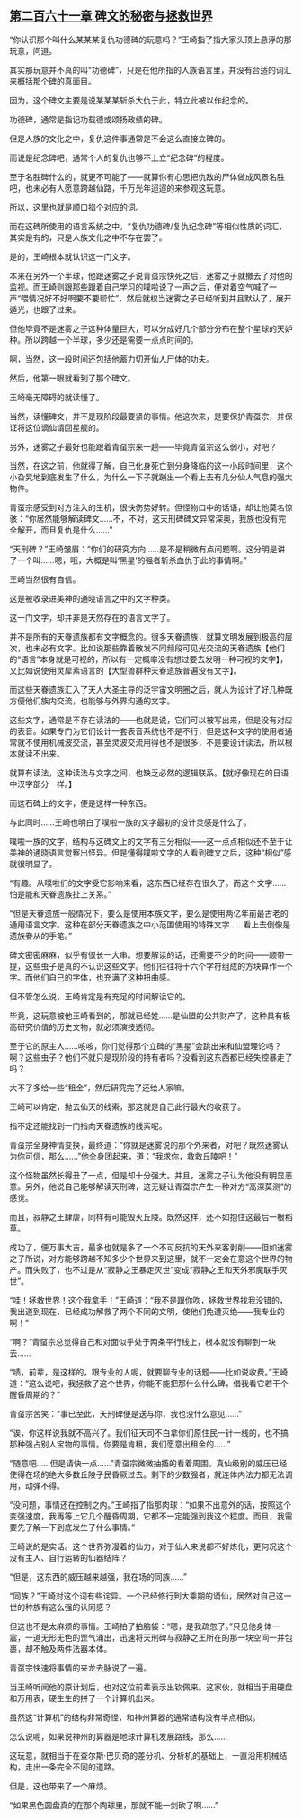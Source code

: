 ## [第二百六十一章 碑文的秘密与拯救世界](https://www.xxbiquge.com/11_11207/9234001.html)


  “你认识那个叫什么某某某复仇功德碑的玩意吗？”王崎指了指大家头顶上悬浮的那玩意，问道。

  其实那玩意并不真的叫“功德碑”，只是在他所指的人族语言里，并没有合适的词汇来概括那个碑的真面目。

  因为，这个碑文主要是说某某某斩杀大仇于此，特立此被以作纪念的。

  功德碑，通常是指记功载德或颂扬政绩的碑。

  但是人族的文化之中，复仇这件事通常是不会这么直接立碑的。

  而说是纪念碑吧，通常个人的复仇也够不上立“纪念碑”的程度。

  至于名胜碑什么的，就更不可能了——就算你有心思把仇敌的尸体做成风景名胜吧，也未必有人愿意跨越仙路，千万光年迢迢的来参观这玩意。

  所以，这里也就是顺口掐个对应的词。

  而在这碑所使用的语言系统之中，“复仇功德碑/复仇纪念碑”等相似性质的词汇，其实是有的，只是人族文化之中不存在罢了。

  是的，王崎根本就认识这一门文字。

  本来在另外一个半球，他跟迷雾之子说青虿宗快死之后，迷雾之子就撤去了对他的监视。而王崎则跟那些跟着自己学习的噗啦说了一声之后，便对着空气喊了一声“喂情况好不好啊要不要帮忙”，然后就权当迷雾之子已经听到并且默认了，展开遁光，也跟了过来。

  但他毕竟不是迷雾之子这种体量巨大，可以分成好几个部分分布在整个星球的天妒种。所以跨越一个半球，多少还是需要一点点时间的。

  啊，当然，这一段时间还包括他蓄力切开仙人尸体的功夫。

  然后，他第一眼就看到了那个碑文。

  王崎毫无障碍的就读懂了。

  当然，读懂碑文，并不是现阶段最要紧的事情。他这次来，是要保护青虿宗，并保证将这位谪仙请回星舰的。

  另外，迷雾之子最好也能跟着青虿宗来一趟——毕竟青虿宗这么弱小，对吧？

  当然，在这之前，他就得了解，自己化身死亡到分身降临的这一小段时间里，这个小旮旯地到底发生了什么，为什么一下子就蹦出一个看上去有几分仙人气息的强大物件。

  青虿宗感受到对方注入的生机，很快伤势好转。但怪物口中的话语，却让他莫名惊骇：“你居然能够解读碑文……不，不对，这天刑碑碑文异常深奥，我族也没有完全解开，而且复仇是什么……”

  “天刑碑？”王崎皱眉：“你们的研究方向……是不是稍微有点问题啊。这分明是讲了一个叫……嗯，哦，大概是叫‘黑星’的强者斩杀血仇于此的事情啊。”

  王崎当然很有自信。

  这是被收录进美神的通晓语言之中的文字种类。

  这一门文字，却并非是天然存在的语言文字了。

  并不是所有的天眷遗族都有文字概念的。很多天眷遗族，就算文明发展到极高的层次，也未必有文字。比如说那些靠着散发不同频段可见光交流的天眷遗族【他们的“语言”本身就是可视的，所以有一定概率没有想过要去发明一种可视的文字】，又比如说使用灵犀素语言的【大型兽群种天眷遗族普遍没有文字】。

  而这些天眷遗族汇入了天人大圣主导的泛宇宙文明圈之后，就人为设计了好几种既方便他们族内交流，也能够与外界沟通的文字。

  这些文字，通常是不存在读法的——也就是说，它们可以被写出来，但是没有对应的表音。如果专门为它们设计一套表音系统也不是不行，但是这种文字的使用者通常就不使用机械波交流，甚至灵波交流用得也不是很多，不是要设计读法，所以根本就读不出来。

  就算有读法，这种读法与文字之间，也缺乏必然的逻辑联系。【就好像现在的日语中汉字部分一样。】

  而这石碑上的文字，便是这样一种东西。

  与此同时……王崎也明白了噗啦一族的文字最初的设计灵感是什么了。

  噗啦一族的文字，结构与这碑文上的文字有三分相似——这一点点相似还不至于让美神的通晓语言觉察出怪异。但是懂得噗啦文字的人看到碑文之后，这种“相似”感就很明显了。

  “有趣。从噗啦们的文字受它影响来看，这东西已经存在很久了。而这个文字……怕是能和天眷遗族扯上关系。”

  “但是天眷遗族一般情况下，要么是使用本族文字，要么是使用两亿年前最古老的通用语言文字。这种在部分天眷遗族之中小范围使用的特殊文字……看上去倒像是遗族眷从的手笔。”

  碑文密密麻麻，似乎有很长一大串。想要解读的话，还需要不少的时间——顺带一提，这些虫子是真的不认识这些文字。他们往往将十六个字符组成的方块算作一个字。而他们自己的字体，也充满了这种扭曲感。

  但不管怎么说，王崎肯定是有充足的时间解读它的。

  毕竟，这玩意被他王崎看到的，那就已经姓……是仙盟的公共财产了。这种具有极高研究价值的历史文物，就必须演技透彻。

  至于它的原主人……咳咳，你们觉得那个立碑的“黑星”会跳出来和仙盟理论吗？啊？这些虫子？他们不就只是现阶段的持有者吗？没看到这东西都已经失控暴走了吗？

  大不了多给一些“租金”，然后研究完了还给人家嘛。

  王崎可以肯定，抛去仙天的线索，那这就是自己此行最大的收获了。

  指不定还能找到一门指向天眷遗族的线索呢。

  青虿宗全身神情变换，最终道：“你就是迷雾说的那个外来者，对吧？既然迷雾认为你可信，那么……”他全身团起来，道：“我求你，救救丘陵吧！”

  这个怪物虽然长得丑了一点，但是却十分强大。并且，迷雾之子认为他没有明显恶意。另外，他说自己能够解读天刑碑，这无疑让青虿宗产生一种对方“高深莫测”的感觉。

  而且，寂静之王肆虐，同样有可能毁灭丘陵。既然这样，还不如抱住这最后一根稻草。

  成功了，便万事大吉，最多也就是多了一个不可反抗的天外来客剥削——但如迷雾之子所说，对方能够跨越不知多少个世界来到这里，就不一定会在意这个世界的物产。而失败了，也不过是从“寂静之王暴走灭世”变成“寂静之王和天外邪魔联手灭世”。

  “哇！拯救世界！这个我拿手！”王崎道：“我不是跟你吹，拯救世界找我没错的，我出道到现在，已经成功解救了两个不同的文明，使他们免遭灭绝——我专业的啊！”

  “啊？”青虿宗总觉得自己和对面似乎处于两条平行线上，根本就没有聊到一块去……

  “啧，前辈，是这样的，跟专业的人呢，就要聊专业的话题——比如说收费。”王崎道：“这么说吧，我拯救了这个世界，你能不能把那什么什么碑，借我看它若干个醒昏周期的？”

  青虿宗苦笑：“事已至此，天刑碑便是送与你，我也没什么意见……”

  “诶，你这样说我就不高兴了。我们征天司不白拿你们原住民一针一线的，也不搞那种强占别人宝物的事情。你要是肯租，我们愿意出租金的……”

  “随意吧……但是请快一点……”青虿宗微微抽搐的看着周围。真仙级别的威压已经使得在场的绝大多数丘陵子民昏厥过去。剩下的少数强者，就连体内法力都无法调用，动弹不得。

  “没问题，事情还在控制之内。”王崎指了指那肉球：“如果不出意外的话，按照这个变强速度，我再等上它几个醒昏周期，它都不一定能强到我这个程度。而且，我需要先了解一下到底发生了什么事情。”

  王崎说的是实话。这个世界弥漫着的仙力，对于仙人来说都不好炼化，更何况这个没有主人、自行运转的仙器结阵？

  “但是，这东西的威压越来越强，我在场的同族……”

  “同族？”王崎对这个词有些诧异。一个已经修行到大乘期的谪仙，居然对自己这一世的种族有这么强的认同感？

  但这也不是太麻烦的事情。王崎拍了拍脑袋：“嗯，是我疏忽了。”只见他身体一震，一道无形无色的罡气涌出，迅速将天刑碑与寂静之王所在的那一块空间一并包裹，却不触及两件法器本体。

  青虿宗快速将事情的来龙去脉说了一遍。

  当王崎听闻他的原计划后，也对这位前辈表示出钦佩来。这家伙，就相当于用硬盘和万用表，硬生生的拼了一个计算机出来。

  虽然这“计算机”的结构非常奇怪，和神州算器的通常结构没有半点相似。

  怎么说呢，如果说神州的算器是地球计算机发展路线，那么……

  这玩意，就相当于在查尔斯·巴贝奇的差分机、分析机的基础上，一直沿用机械结构，走出一条完全不同的道路。

  但是，这也带来了一个麻烦。

  “如果黑色圆盘真的在那个肉球里，那就不能一剑砍了啊……”
